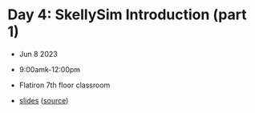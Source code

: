 # Day 4: SkellySim Introduction (part 1)
- Jun 8 2023
- 9:00amk-12:00pm
- Flatiron 7th floor classroom

- [slides](https://lamsoa729.github.io/BPMSummerSchool/Day4:SkellySim_part1/slides.html) ([source](main.md))
